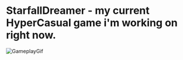 # StarfallDreamer - my current HyperCasual game i'm working on right now.

![GameplayGif](https://github.com/pdgrv/HC_ObjFaller/blob/master/StarfallDreamer.gif)
